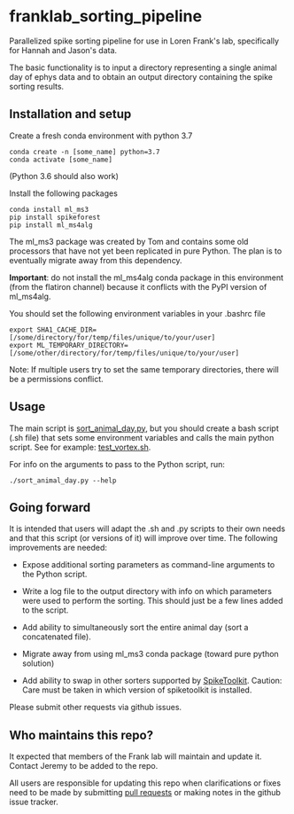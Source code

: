 # franklab_sorting_pipeline

Parallelized spike sorting pipeline for use in Loren Frank's lab, specifically for Hannah and Jason's data.

The basic functionality is to input a directory representing a single animal day of ephys data and to obtain an output directory containing the spike sorting results.

## Installation and setup

Create a fresh conda environment with python 3.7

```
conda create -n [some_name] python=3.7
conda activate [some_name]
```

(Python 3.6 should also work)

Install the following packages

```
conda install ml_ms3
pip install spikeforest
pip install ml_ms4alg
```

The ml_ms3 package was created by Tom and contains some old processors that have not yet been replicated in pure Python. The plan is to eventually migrate away from this dependency.

**Important**: do not install the ml_ms4alg conda package in this environment (from the flatiron channel) because it conflicts with the PyPI version of ml_ms4alg.

You should set the following environment variables in your .bashrc file

```
export SHA1_CACHE_DIR=[/some/directory/for/temp/files/unique/to/your/user]
export ML_TEMPORARY_DIRECTORY=[/some/other/directory/for/temp/files/unique/to/your/user]
```

Note: If multiple users try to set the same temporary directories, there will be a permissions conflict.

## Usage

The main script is [sort_animal_day.py](./sort_animal_day.py), but you should create a bash script (.sh file) that sets some environment variables and calls the main python script. See for example: [test_vortex.sh](./test_vortex.sh).

For info on the arguments to pass to the Python script, run:

```
./sort_animal_day.py --help
```

## Going forward

It is intended that users will adapt the .sh and .py scripts to their own needs and that this script (or versions of it) will improve over time. The following improvements are needed:

* Expose additional sorting parameters as command-line arguments to the Python script.

* Write a log file to the output directory with info on which parameters were used to perform the sorting. This should just be a few lines added to the script.

* Add ability to simultaneously sort the entire animal day (sort a concatenated file).

* Migrate away from using ml_ms3 conda package (toward pure python solution)

* Add ability to swap in other sorters supported by [SpikeToolkit](https://github.com/SpikeInterface/spiketoolkit). Caution: Care must be taken in which version of spiketoolkit is installed.

Please submit other requests via github issues.

## Who maintains this repo?

It expected that members of the Frank lab will maintain and update it. Contact Jeremy to be added to the repo.

All users are responsible for updating this repo when clarifications or fixes need to be made by submitting [pull requests](https://help.github.com/en/articles/creating-a-pull-request-from-a-fork) or making notes in the github issue tracker.


